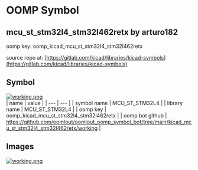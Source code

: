 # OOMP Symbol  
## mcu_st_stm32l4_stm32l462retx  by arturo182  
  
oomp key: oomp_kicad_mcu_st_stm32l4_stm32l462retx  
  
source repo at: [https://gitlab.com/kicad/libraries/kicad-symbols](https://gitlab.com/kicad/libraries/kicad-symbols)  
## Symbol  
  
[![working.png](working_600.png)](working.png)  
| name | value | 
| --- | --- | 
| symbol name | MCU_ST_STM32L4 | 
| library name | MCU_ST_STM32L4 | 
| oomp key | oomp_kicad_mcu_st_stm32l4_stm32l462retx | 
| oomp bot github | https://github.com/oomlout/oomlout_oomp_symbol_bot/tree/main/kicad_mcu_st_stm32l4_stm32l462retx/working | 
## Images  
  
[![working.png](working_140.png)](working.png)  
